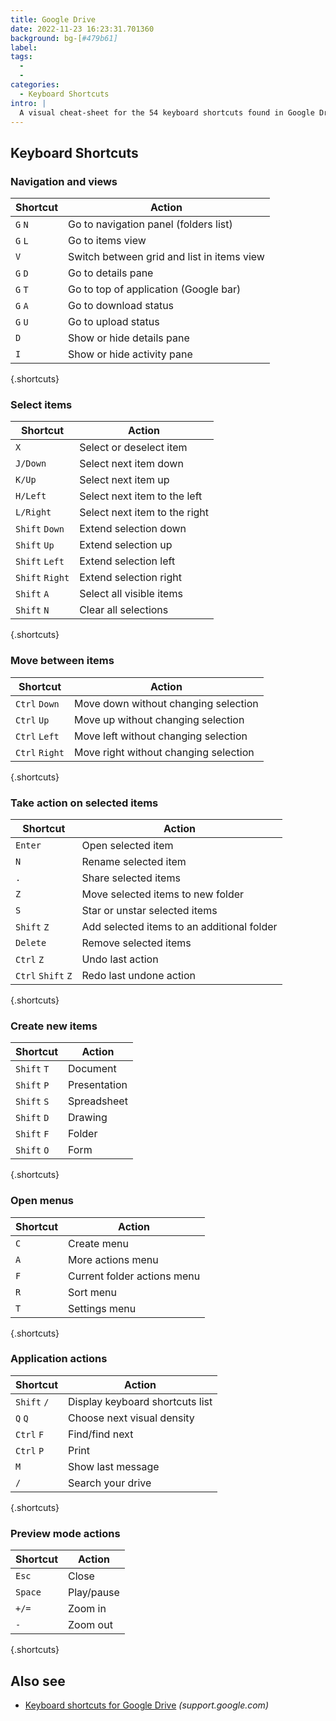 ```yaml
---
title: Google Drive
date: 2022-11-23 16:23:31.701360
background: bg-[#479b61]
label:
tags:
  -
  -
categories:
  - Keyboard Shortcuts
intro: |
  A visual cheat-sheet for the 54 keyboard shortcuts found in Google Drive on the web
---
```


## Keyboard Shortcuts

### Navigation and views

| Shortcut | Action                                     |
| -------- | ------------------------------------------ |
| `G` `N`  | Go to navigation panel (folders list)      |
| `G` `L`  | Go to items view                           |
| `V`      | Switch between grid and list in items view |
| `G` `D`  | Go to details pane                         |
| `G` `T`  | Go to top of application (Google bar)      |
| `G` `A`  | Go to download status                      |
| `G` `U`  | Go to upload status                        |
| `D`      | Show or hide details pane                  |
| `I`      | Show or hide activity pane                 |

{.shortcuts}

### Select items

| Shortcut        | Action                        |
| --------------- | ----------------------------- |
| `X`             | Select or deselect item       |
| `J/Down`        | Select next item down         |
| `K/Up`          | Select next item up           |
| `H/Left`        | Select next item to the left  |
| `L/Right`       | Select next item to the right |
| `Shift` `Down`  | Extend selection down         |
| `Shift` `Up`    | Extend selection up           |
| `Shift` `Left`  | Extend selection left         |
| `Shift` `Right` | Extend selection right        |
| `Shift` `A`     | Select all visible items      |
| `Shift` `N`     | Clear all selections          |

{.shortcuts}

### Move between items

| Shortcut       | Action                                |
| -------------- | ------------------------------------- |
| `Ctrl` `Down`  | Move down without changing selection  |
| `Ctrl` `Up`    | Move up without changing selection    |
| `Ctrl` `Left`  | Move left without changing selection  |
| `Ctrl` `Right` | Move right without changing selection |

{.shortcuts}

### Take action on selected items

| Shortcut           | Action                                     |
| ------------------ | ------------------------------------------ |
| `Enter`            | Open selected item                         |
| `N`                | Rename selected item                       |
| `.`                | Share selected items                       |
| `Z`                | Move selected items to new folder          |
| `S`                | Star or unstar selected items              |
| `Shift` `Z`        | Add selected items to an additional folder |
| `Delete`           | Remove selected items                      |
| `Ctrl` `Z`         | Undo last action                           |
| `Ctrl` `Shift` `Z` | Redo last undone action                    |

{.shortcuts}

### Create new items

| Shortcut    | Action       |
| ----------- | ------------ |
| `Shift` `T` | Document     |
| `Shift` `P` | Presentation |
| `Shift` `S` | Spreadsheet  |
| `Shift` `D` | Drawing      |
| `Shift` `F` | Folder       |
| `Shift` `O` | Form         |

{.shortcuts}

### Open menus

| Shortcut | Action                      |
| -------- | --------------------------- |
| `C`      | Create menu                 |
| `A`      | More actions menu           |
| `F`      | Current folder actions menu |
| `R`      | Sort menu                   |
| `T`      | Settings menu               |

{.shortcuts}

### Application actions

| Shortcut    | Action                          |
| ----------- | ------------------------------- |
| `Shift` `/` | Display keyboard shortcuts list |
| `Q` `Q`     | Choose next visual density      |
| `Ctrl` `F`  | Find/find next                  |
| `Ctrl` `P`  | Print                           |
| `M`         | Show last message               |
| `/`         | Search your drive               |

{.shortcuts}

### Preview mode actions

| Shortcut | Action     |
| -------- | ---------- |
| `Esc`    | Close      |
| `Space`  | Play/pause |
| `+/=`    | Zoom in    |
| `-`      | Zoom out   |

{.shortcuts}

## Also see

- [Keyboard shortcuts for Google Drive](https://support.google.com/drive/answer/2563044?hl=en) _(support.google.com)_
